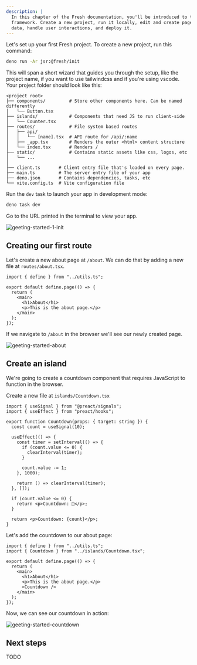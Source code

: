 ```yaml
---
description: |
  In this chapter of the Fresh documentation, you'll be introduced to the
  framework. Create a new project, run it locally, edit and create pages, fetch
  data, handle user interactions, and deploy it.
---
```


Let's set up your first Fresh project. To create a new project, run this
command:

```sh Terminal
deno run -Ar jsr:@fresh/init
```

This will span a short wizard that guides you through the setup, like the
project name, if you want to use tailwindcss and if you're using vscode. Your
project folder should look like this:

```txt-files Project structure
<project root>
├── components/         # Store other components here. Can be named differently
│   └── Button.tsx
├── islands/            # Components that need JS to run client-side
│   └── Counter.tsx
├── routes/             # File system based routes
│   ├── api/
│   │   └── [name].tsx  # API route for /api/:name
│   ├── _app.tsx        # Renders the outer <html> content structure
│   └── index.tsx       # Renders /
├── static/             # Contains static assets like css, logos, etc
│   └── ...       
│
├── client.ts       # Client entry file that's loaded on every page.
├── main.ts         # The server entry file of your app
├── deno.json       # Contains dependencies, tasks, etc
└── vite.config.ts  # Vite configuration file
```

Run the `dev` task to launch your app in development mode:

```sh Terminal
deno task dev
```

Go to the URL printed in the terminal to view your app.

![geeting-started-1-init](/docs/getting-started-1-init)

## Creating our first route

Let's create a new about page at `/about`. We can do that by adding a new file
at `routes/about.tsx`.

```tsx routes/about.tsx
import { define } from "../utils.ts";

export default define.page(() => {
  return (
    <main>
      <h1>About</h1>
      <p>This is the about page.</p>
    </main>
  );
});
```

If we navigate to `/about` in the browser we'll see our newly created page.

![geeting-started-about](/docs/getting-started-2-about.png)

## Create an island

We're going to create a countdown component that requires JavaScript to function
in the browser.

Create a new file at `islands/Countdown.tsx`

```tsx islands/Countdown.tsx
import { useSignal } from "@preact/signals";
import { useEffect } from "preact/hooks";

export function Countdown(props: { target: string }) {
  const count = useSignal(10);

  useEffect(() => {
    const timer = setInterval(() => {
      if (count.value <= 0) {
        clearInterval(timer);
      }

      count.value -= 1;
    }, 1000);

    return () => clearInterval(timer);
  }, []);

  if (count.value <= 0) {
    return <p>Countdown: 🎉</p>;
  }

  return <p>Countdown: {count}</p>;
}
```

Let's add the countdown to our about page:

```tsx routes/about.tsx
import { define } from "../utils.ts";
import { Countdown } from "../islands/Countdown.tsx";

export default define.page(() => {
  return (
    <main>
      <h1>About</h1>
      <p>This is the about page.</p>
      <Countdown />
    </main>
  );
});
```

Now, we can see our countdown in action:

![geeting-started-countdown](/docs/getting-started-3-cotuntdown.png)

## Next steps

TODO
